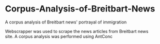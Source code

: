 # Corpus-Analysis-of-Breitbart-News
A corpus analysis of Breitbart news' portrayal of immigration

Webscrapper was used to scrape the news articles from Breitbart news site.
A corpus analysis was performed using AntConc
